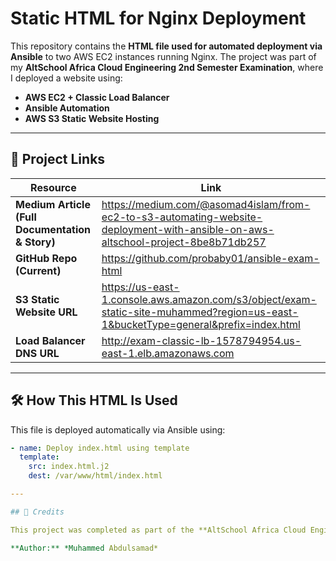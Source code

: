 # Static HTML for Nginx Deployment

This repository contains the **HTML file used for automated deployment via Ansible** to two AWS EC2 instances running Nginx. The project was part of my **AltSchool Africa Cloud Engineering 2nd Semester Examination**, where I deployed a website using:

- **AWS EC2 + Classic Load Balancer**
- **Ansible Automation**
- **AWS S3 Static Website Hosting**

---

## 🔗 Project Links

| Resource | Link |
|----------|------|
| **Medium Article (Full Documentation & Story)** | https://medium.com/@asomad4islam/from-ec2-to-s3-automating-website-deployment-with-ansible-on-aws-altschool-project-8be8b71db257 |
| **GitHub Repo (Current)** | https://github.com/probaby01/ansible-exam-html |
| **S3 Static Website URL** |  https://us-east-1.console.aws.amazon.com/s3/object/exam-static-site-muhammed?region=us-east-1&bucketType=general&prefix=index.html|
| **Load Balancer DNS URL** | http://exam-classic-lb-1578794954.us-east-1.elb.amazonaws.com |

---

## 🛠️ How This HTML Is Used

This file is deployed automatically via Ansible using:

```yaml
- name: Deploy index.html using template
  template:
    src: index.html.j2
    dest: /var/www/html/index.html

---

## 📌 Credits

This project was completed as part of the **AltSchool Africa Cloud Engineering Program**.

**Author:** *Muhammed Abdulsamad*
